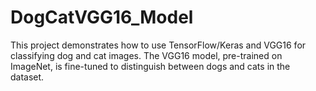 # DogCatVGG16_Model
This project demonstrates how to use TensorFlow/Keras and VGG16 for classifying dog and cat images. The VGG16 model, pre-trained on ImageNet, is fine-tuned to distinguish between dogs and cats in the dataset.
